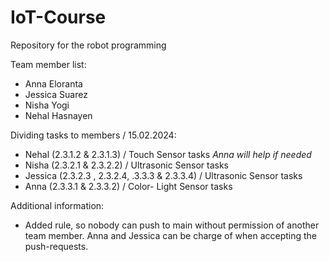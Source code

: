 # IoT-Course
Repository for the robot programming 

Team member list:
- Anna Eloranta
- Jessica Suarez
- Nisha Yogi
- Nehal Hasnayen

Dividing tasks to members / 15.02.2024:
- Nehal (2.3.1.2 & 2.3.1.3) / Touch Sensor tasks *Anna will help if needed* 
- Nisha (2.3.2.1 & 2.3.2.2) / Ultrasonic Sensor tasks
- Jessica (2.3.2.3 , 2.3.2.4, .3.3.3 & 2.3.3.4) / Ultrasonic Sensor tasks
- Anna (2.3.3.1 & 2.3.3.2) / Color- Light Sensor tasks

Additional information:
- Added rule, so nobody can push to main without permission of another team member. Anna and Jessica can be charge of when accepting the push-requests.
